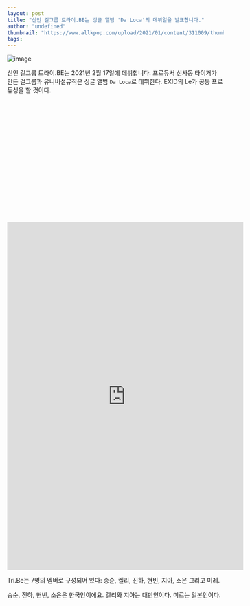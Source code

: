 ```yaml
---
layout: post
title: "신인 걸그룹 트라이.BE는 싱글 앨범 'Da Loca'의 데뷔일을 발표합니다."
author: "undefined"
thumbnail: "https://www.allkpop.com/upload/2021/01/content/311009/thumb/1612105775-tribe-daloca-2.jpg"
tags: 
---
```



![image](https://www.allkpop.com/upload/2021/01/content/311009/1612105775-tribe-daloca-2.jpg)

신인 걸그룹 트라이.BE는 2021년 2월 17일에 데뷔합니다. 프로듀서 신사동 타이거가 만든 걸그룹과 유니버설뮤직은 싱글 앨범 `Da Loca`로 데뷔한다. EXID의 Le가 공동 프로듀싱을 할 것이다.


<div class="video_wrapper" style="padding-top: 56.25%;">
    <iframe id="twitter-widget-0" scrolling="no" frameborder="0" allowtransparency="true" allowfullscreen="true" class="" style="position: static; visibility: visible; width: 550px; height: 807px; display: block; flex-grow: 1;" title="Twitter Tweet" src="https://platform.twitter.com/embed/index.html?creatorScreenName=allkpop&amp;dnt=false&amp;embedId=twitter-widget-0&amp;frame=false&amp;hideCard=false&amp;hideThread=false&amp;id=1355893610747736067&amp;lang=en&amp;origin=https%3A%2F%2Fwww.allkpop.com%2Farticle%2F2021%2F01%2Frookie-girl-group-tribe-announces-debut-date-for-single-album-da-loca&amp;siteScreenName=allkpop&amp;theme=light&amp;widgetsVersion=ed20a2b%3A1601588405575&amp;width=550px" data-tweet-id="1355893610747736067"></iframe>
</div>


Tri.Be는 7명의 멤버로 구성되어 있다: 송순, 켈리, 진하, 현빈, 지아, 소은 그리고 미레.

송순, 진하, 현빈, 소은은 한국인이에요. 켈리와 지아는 대만인이다. 미르는 일본인이다.